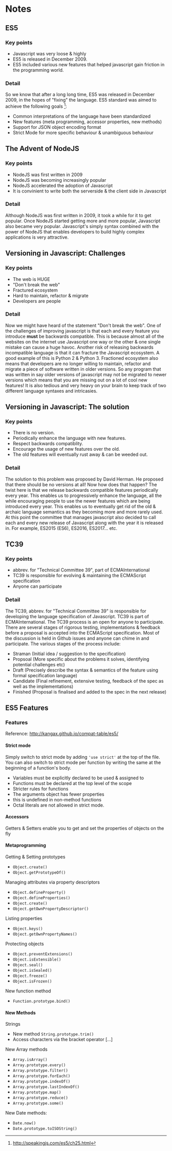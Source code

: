 # Notes

## ES5

### Key points

- Javascript was very loose & highly
- ES5 is released in December 2009.
- ES5 included various new features that helped javascript gain friction in
  the programming world.

### Detail

So we know that after a long long time, ES5 was released in December 2009,
in the hopes of "fixing" the language. ES5 standard was aimed to achieve the
following goals [^1]:

- Common interpretations of the language have been standardized
- New features (meta programming, accessor properties, new methods)
- Support for JSON object encoding format
- Strict Mode for more specific behaviour & unambiguous behaviour

[^1]: http://speakingjs.com/es5/ch25.html

## The Advent of NodeJS

### Key points

- NodeJS was first written in 2009
- NodeJS was becoming increasingly popular
- NodeJS accelerated the adoption of Javascript
- It is convinient to write both the serverside & the client side in Javascript

### Detail

Although NodeJS was first written in 2009, it took a while for it to get popular.
Once NodeJS started getting more and more popular, Javascript also became very popular.
Javascript's simply syntax combined with the power of NodeJS that enables developers to build
highly complex applications is very attractive.

## Versioning in Javascript: Challenges

### Key points

- The web is HUGE
- "Don't break the web"
- Fractured ecosystem
- Hard to maintain, refactor & migrate
- Developers are people

### Detail

Now we might have heard of the statement "Don't break the web". One of the challenges of
improving javascript is that each and every feature you introduce **must** be backwards compatible.
This is because almost all of the websites on the internet use Javascript one way or the other & one
single mistake can cause a huge havoc. Another risk of releasing backwards incompatible language is that
it can fracture the Javascript ecosystem. A good example of this is Python 2 & Python 3. Fractioned ecosystem
also means that developers are no longer willing to maintain, refactor and migrate a piece of software written
in older versions. So any program that was written in say older versions of javascript may not be migrated to newer
versions which means that you are missing out on a lot of cool new features! It is also tedious and very heavy on
your brain to keep track of two different language syntaxes and intricasies.

## Versioning in Javascript: The solution

### Key points

- There is no version.
- Periodically enhance the language with new features.
- Respect backwards compatiblity.
- Encourage the usage of new features over the old.
- The old features will eventually rust away & can be weeded out.

### Detail

The solution to this problem was proposed by David Herman. He proposed that there should be no versions at all!
Now how does that happen? The twist here is that we release backwards compatible features periodically every year.
This enables us to progressively enhance the language, all the while encouraging people to use the newer features
which are being introduced every year. This enables us to eventually get rid of the old & archaic language semantics
as they becoming more and more rarely used. At this point the committee that manages javascript also decided to
call each and every new release of Javascript along with the year it is released in. For example, ES2015 (ES6),
ES2016, ES2017... etc.

## TC39

### Key points

- abbrev. for "Technical Committee 39", part of ECMAInternational
- TC39 is responsible for evolving & maintaining the ECMAScript specification
- Anyone can participate

### Detail

The TC39, abbrev. for "Technical Committee 39" is responsible for developing the language specification of Javascript.
TC39 is part of ECMAInternational. The TC39 process is an open for anyone to participate. There are several stages of
rigorous testing, implementations & feedback before a proposal is accepted into the ECMAScript specification. Most
of the discussion is held in Github issues and anyone can chime in and participate. The various stages of the process
include:

- Straman (Initial idea / suggestion to the specification)
- Propsoal (More specific about the problems it solves, identifying potential challenges etc)
- Draft (Precisely describe the syntax & semantics of the feature using formal specification language)
- Candidate (Final refinement, extensive testing, feedback of the spec as well as the implementations)
- Finished (Proposal is finalised and added to the spec in the next release)

## ES5 Features

### Features

Reference: http://kangax.github.io/compat-table/es5/

#### Strict mode

Simply switch to strict mode by adding `'use strict'` at the top of the file. You can also switch to
strict mode per function by writing the same at the beginning of a function's body.

- Variables must be explicitly declared to be used & assigned to
- Functions must be declared at the top level of the scope
- Stricter rules for functions
- The arguments object has fewer properties
- this is undefined in non-method functions
- Octal literals are not allowed in strict mode.

#### Accessors

Getters & Setters enable you to get and set the properties of objects on the fly

#### Metaprogramming

Getting & Setting prototypes

- `Object.create()`
- `Object.getPrototypeOf()`

Managing attributes via property descriptors

- `Object.defineProperty()`
- `Object.defineProperties()`
- `Object.create()`
- `Object.getOwnPropertyDescriptor()`

Listing properties

- `Object.keys()`
- `Object.getOwnPropertyNames()`

Protecting objects

- `Object.preventExtensions()`
- `Object.isExtensible()`
- `Object.seal()`
- `Object.isSealed()`
- `Object.freeze()`
- `Object.isFrozen()`

New function method

- `Function.prototype.bind()`

#### New Methods

Strings

- New method `String.prototype.trim()`
- Access characters via the bracket operator [...]

New Array methods

- `Array.isArray()`
- `Array.prototype.every()`
- `Array.prototype.filter()`
- `Array.prototype.forEach()`
- `Array.prototype.indexOf()`
- `Array.prototype.lastIndexOf()`
- `Array.prototype.map()`
- `Array.prototype.reduce()`
- `Array.prototype.some()`

New Date methods:

- `Date.now()`
- `Date.prototype.toISOString()`

